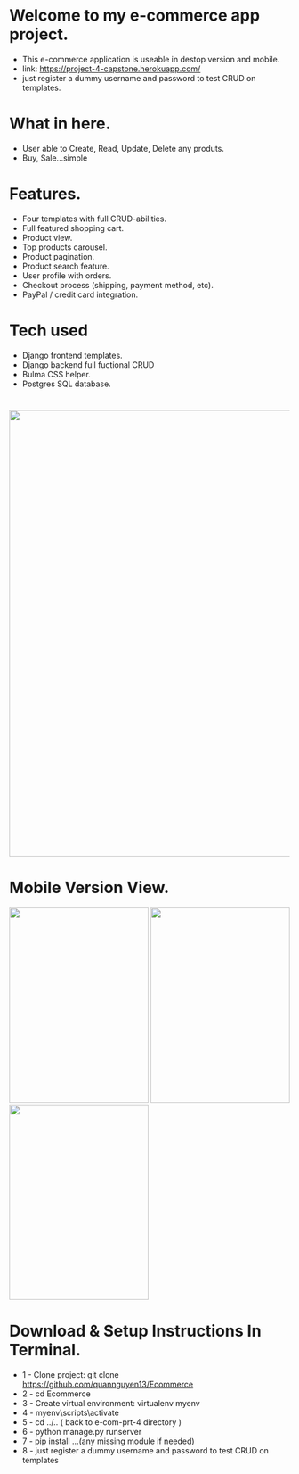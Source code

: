 # Welcome to my e-commerce app project.
* This e-commerce application is useable in destop version and mobile.
* link:
https://project-4-capstone.herokuapp.com/
* just register a dummy username and password to test CRUD on templates.
# What in here.
* User able to Create, Read, Update, Delete any produts.
* Buy, Sale...simple
# Features.
* Four templates with full CRUD-abilities.
* Full featured shopping cart.
* Product view.
* Top products carousel.
* Product pagination.
* Product search feature.
* User profile with orders.
* Checkout process (shipping, payment method, etc).
* PayPal / credit card integration.
# Tech used
* Django frontend templates.
* Django backend full fuctional CRUD
* Bulma CSS helper.
* Postgres SQL database.
#
<img src=https://i.imgur.com/pDlXdij.png width=800>

# Mobile Version View.

<img src=https://i.imgur.com/r7rPKdF.png width=250 height=350>   <img src=https://i.imgur.com/u4YRFY0.png width=250 height=350> <img src=https://i.imgur.com/2ikoxNx.png width=250 height=350>

# Download & Setup Instructions In Terminal.

* 1 - Clone project: git clone https://github.com/quannguyen13/Ecommerce
* 2 - cd Ecommerce
* 3 - Create virtual environment: virtualenv myenv
* 4 - myenv\scripts\activate
* 5 - cd ../.. ( back to e-com-prt-4 directory )
* 6 - python manage.py runserver
* 7 - pip install ...(any missing module if needed)
* 8 - just register a dummy username and password to test CRUD on templates


